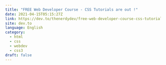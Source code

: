```yaml
---
title: "FREE Web Developer Course - CSS Tutorials are out !"
date: 2021-04-15T05:15:27Z
link: https://dev.to/thenerdydev/free-web-developer-course-css-tutorials-are-out-23fi?utm_medium=RSS&utm_source=news.12bit.vn
site: dev.to
language: English
category:
  - html
  - css
  - webdev
  - css3
draft: false
---
```

